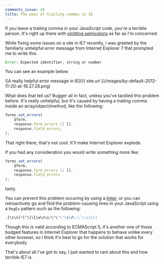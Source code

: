 ```yaml
---
comments_issue: 20
title: The woes of trailing commas in IE
---
```

If you leave a trailing comma in your JavaScript code, you're a terrible person. It's right up there with [omitting semicolons](https://github.com/twitter/bootstrap/issues/3057) as far as I'm concerned.

<!-- more -->

While fixing some issues on a site in IE7 recently, I was greeted by the familiarly unhelpful error message from Internet Explorer 7 that prompted me to write this.

```javascript
Error: Expected identifier, string or number
```

You can see an example below:

![A really helpful error message in IE]({{ site.url }}/images/by-default-2012-11-20-at-16.27.28.png)

What does that tell us? Bugger all in fact, unless you've tackled this problem before. It's really unhelpful, but it's caused by having a trailing comma inside an array/object/method, like the following:

```javascript
forms.set_errors(
    $form,
    response.form_errors || [],
    response.field_errors,
);
```

That right there, that's not cool. It'll make Internet Explorer explode.

If you had any consideration you would write something more like:

```javascript
forms.set_errors(
    $form,
    response.form_errors || [],
    response.field_errors
);
```

tasty.

You can prevent this problem occuring by using a [linter](http://www.jslint.com/), or you can retroactively go and find the problem-causing lines in your JavaScript using a `RegEx` pattern such as the following:

```javascript
,[\s\n]*[^\[\{\w\n\s/\*\"\'\$\#\.\`\:\|\!]
```

Though this is valid according to ECMAScript 5, it's another one of those bodged features in Internet Explorer that happens to behave unlike every other browser, so I think it's best to go for the solution that works for everybody.

That's about all I've got to say, I just wanted to rant about this and how terrible IE7 is.

